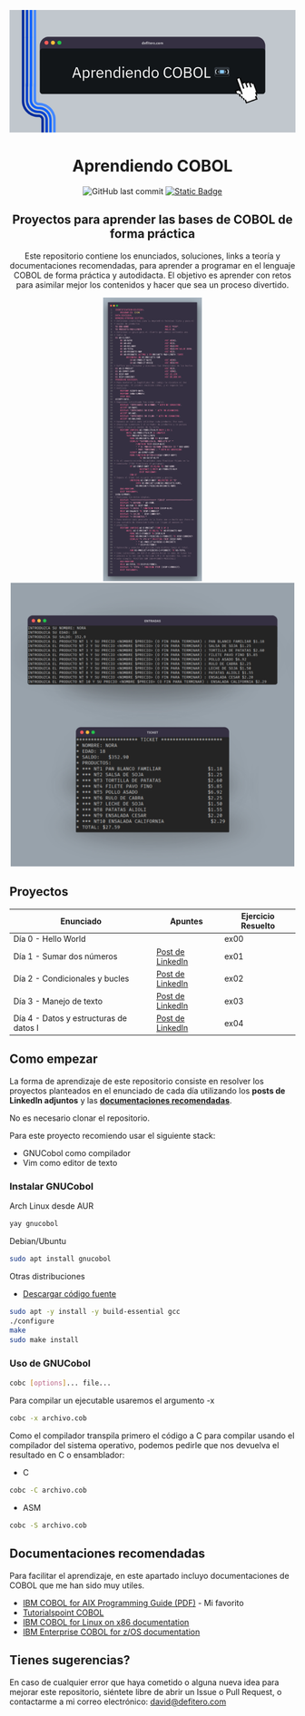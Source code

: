 <p align="center">
	<img alt="Aprendiendo COBOL" src="https://raw.githubusercontent.com/daviddefitero/aprendiendo-cobol/refs/heads/main/media/banner.png">
	<h1 align="center">Aprendiendo COBOL</h1>
</p>

<p align="center">
	<img alt="GitHub last commit" src="https://img.shields.io/github/last-commit/daviddefitero/aprendiendo-cobol">
	<a href="https://www.linkedin.com/in/david-de-fitero"><img alt="Static Badge" src="https://img.shields.io/badge/aprende_m%C3%A1s-en_linkedin-blue?link=https%3A%2F%2Fwww.linkedin.com%2Fin%2Fdavid-de-fitero%2F"></a>
</p>

<p align="center">
<h2 align="center">Proyectos para aprender las bases de COBOL de forma práctica</h2>
<p align="center">Este repositorio contiene los enunciados, soluciones, links a teoría y documentaciones recomendadas, para aprender a programar en el lenguaje COBOL de forma práctica y autodidacta. El objetivo es aprender con retos para asimilar mejor los contenidos y hacer que sea un proceso divertido.</p>
</p>


<p align="center">
	<img height="500" src="https://raw.githubusercontent.com/daviddefitero/aprendiendo-cobol/refs/heads/main/media/dia4.png">
	<img height="500" src="https://raw.githubusercontent.com/daviddefitero/aprendiendo-cobol/refs/heads/main/media/dia4-test.png">
</p>

## Proyectos
| Enunciado                               | Apuntes      | Ejercicio Resuelto |
|----------------------------------------|------------------|-----------|
| Día 0 - Hello World              |       | ex00
| Día 1 - Sumar dos números              | [Post de LinkedIn](https://www.linkedin.com/posts/david-de-fitero_programaciaejn-cobol-legacysystems-activity-7365131050957598722-EhdA?utm_source=share&utm_medium=member_desktop&rcm=ACoAADQAm3oBnSoq61FTTD_0sNmdoLRTOIbFtB0) | ex01      |
| Día 2 - Condicionales y bucles         | [Post de LinkedIn](https://www.linkedin.com/posts/david-de-fitero_programaciaejn-cobol-legacysystems-activity-7365390478139183104-rjHt?utm_source=share&utm_medium=member_desktop&rcm=ACoAADQAm3oBnSoq61FTTD_0sNmdoLRTOIbFtB0) | ex02      |
| Día 3 - Manejo de texto                | [Post de LinkedIn](https://www.linkedin.com/posts/david-de-fitero_cobol-activity-7366130934200332288-151h?utm_source=share&utm_medium=member_desktop&rcm=ACoAADQAm3oBnSoq61FTTD_0sNmdoLRTOIbFtB0) | ex03      |
| Día 4 - Datos y estructuras de datos I | [Post de LinkedIn](https://www.linkedin.com/posts/david-de-fitero_cobol-activity-7369721461822910467-D5N5?utm_source=share&utm_medium=member_desktop&rcm=ACoAADQAm3oBnSoq61FTTD_0sNmdoLRTOIbFtB0) | ex04      |

## Como empezar
La forma de aprendizaje de este repositorio consiste en resolver los proyectos planteados en el enunciado de cada día utilizando los **posts de LinkedIn adjuntos** y las [**documentaciones recomendadas**](#documentaciones-recomendadas).

No es necesario clonar el repositorio.


Para este proyecto recomiendo usar el siguiente stack:
- GNUCobol como compilador
- Vim como editor de texto

### Instalar GNUCobol
Arch Linux desde AUR
``` bash
yay gnucobol
```

Debian/Ubuntu
``` bash
sudo apt install gnucobol
```

Otras distribuciones
- [Descargar código fuente](https://sourceforge.net/projects/gnucobol/files/gnucobol/)
``` bash
sudo apt -y install -y build-essential gcc
./configure
make
sudo make install
```

### Uso de GNUCobol
``` bash
cobc [options]... file...
```

Para compilar un ejecutable usaremos el argumento -x
``` bash
cobc -x archivo.cob
```

Como el compilador transpila primero el código a C para compilar usando el compilador del sistema operativo, podemos pedirle que nos devuelva el resultado en C o ensamblador:

- C
``` bash
cobc -C archivo.cob
```

- ASM
``` bash
cobc -S archivo.cob
```

## Documentaciones recomendadas
Para facilitar el aprendizaje, en este apartado incluyo documentaciones de COBOL que me han sido muy utiles.
- [IBM COBOL for AIX Programming Guide (PDF)](https://publibfp.boulder.ibm.com/epubs/pdf/c2754040.pdf) - Mi favorito
- [Tutorialspoint COBOL](https://www.tutorialspoint.com/cobol/index.htm)
- [IBM COBOL for Linux on x86 documentation](https://www.ibm.com/docs/es/cobol-linux-x86/1.2.0)
- [IBM Enterprise COBOL for z/OS documentation](https://www.ibm.com/docs/en/cobol-zos)

## Tienes sugerencias?
En caso de cualquier error que haya cometido o alguna nueva idea para mejorar este repositorio, siéntete libre de abrir un Issue o Pull Request, o contactarme a mi correo electrónico: [david@defitero.com](mailto:david@defitero.com)